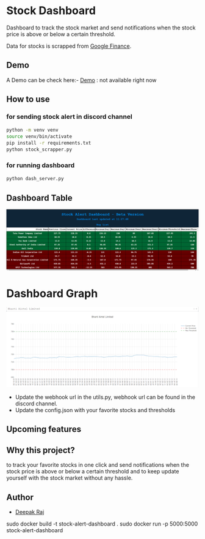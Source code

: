# Stock Dashboard

Dashboard to track the stock market and send notifications when the stock price is above or below a certain threshold.

Data for stocks is scrapped from [Google Finance](https://www.google.com/finance/).

## Demo 

A Demo can be check here:- [Demo](http://13.235.246.34:5000/) : not available right now

## How to use

### for sending stock alert in discord channel

```bash
python -m venv venv
source venv/bin/activate
pip install -r requirements.txt
python stock_scrapper.py 
```

### for running dashboard

```bash
python dash_server.py
```

## Dashboard Table

![Dashboard table](/images/sample3.png)


# Dashboard Graph

![Dashboard Graph](/images/sample2.png)


- Update the webhook url in the utils.py, webhook url can be found in the discord channel.
- Update the config.json with your favorite stocks and thresholds

## Upcoming features



## Why this project?

to track your favorite stocks in one click and send notifications when the stock price is above or below a certain threshold and to keep update yourself with the stock market without any hassle. 

## Author

- [Deepak Raj](https://github.com/codeperfectplus)


sudo docker build -t stock-alert-dashboard .
sudo docker run -p 5000:5000 stock-alert-dashboard
